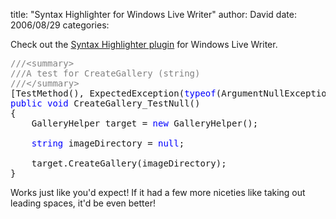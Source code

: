 
title: "Syntax Highlighter for Windows Live Writer"
author: David
date: 2006/08/29
categories: 

Check out the [Syntax Highlighter plugin](http://www.codeplex.com/Project/ListForums.aspx?ProjectName=Highlight4Writer) for Windows Live Writer.
<pre><span style="color: #808080">///&lt;summary&gt;</span>
<span style="color: #808080">///A test for CreateGallery (string)</span>
<span style="color: #808080">///&lt;/summary&gt;</span>
[TestMethod(), ExpectedException(<span style="color: #0000ff">typeof</span>(ArgumentNullException))]
<span style="color: #0000ff">public</span> <span style="color: #0000ff">void</span> CreateGallery_TestNull()
{
    GalleryHelper target = <span style="color: #0000ff">new</span> GalleryHelper();

    <span style="color: #0000ff">string</span> imageDirectory = <span style="color: #0000ff">null</span>;

    target.CreateGallery(imageDirectory);
}</pre>

Works just like you'd expect! If it had a few more niceties like taking out leading spaces, it'd be even better!



